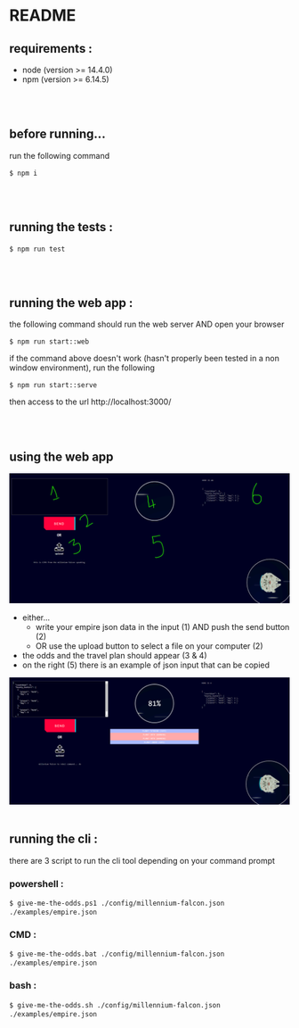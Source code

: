 # README

## requirements :
 
- node (version >= 14.4.0)
- npm (version >= 6.14.5)

<br>
<br>

## before running...

run the following command

```
$ npm i 
```

<br>
<br>

## running the tests :

```
$ npm run test 
```

<br>
<br>

## running the web app :

the following command should run the web server AND open your browser
```
$ npm run start::web
```

if the command above doesn't work (hasn't properly been tested in a non window environment), run the following
```
$ npm run start::serve
```
then access to the url http://localhost:3000/

<br>
<br>

## using the web app
<img src="docs/capture1.png">
  
  - either...
    - write your empire json data in the input (1) AND push the send button (2)
    - OR use the upload button  to select a file on your computer (2)
  - the odds and the travel plan should appear (3 & 4)
  - on the right (5) there is an example of json input that can be copied 
<img src="docs/capture2.png">

<br>
<br>

## running the cli :
there are 3 script to run the cli tool depending on your command prompt
### powershell :
```
$ give-me-the-odds.ps1 ./config/millennium-falcon.json ./examples/empire.json
```
### CMD :
```
$ give-me-the-odds.bat ./config/millennium-falcon.json ./examples/empire.json
```
### bash :
```
$ give-me-the-odds.sh ./config/millennium-falcon.json ./examples/empire.json
```